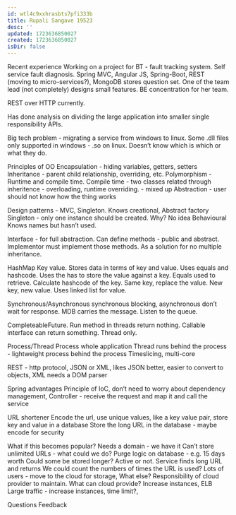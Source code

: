 ```yaml
---
id: wtl4c9xxhrasbts7pfi333b
title: Rupali Sangave 19523
desc: ''
updated: 1723636850027
created: 1723636850027
isDir: false
---
```

Recent experience
Working on a project for BT - fault tracking system. Self service fault diagnosis.
Spring MVC, Angular JS, Spring-Boot, REST (moving to micro-services?), MongoDB stores question set. One of the team lead (not completely) designs small features.
BE concentration for her team.

REST over HTTP currently.

Has done analysis on dividing the large application into smaller single responsibility APIs.

Big tech problem - migrating a service from windows to linux. Some .dll files only supported in windows - .so on linux.
Doesn’t know which is which or what they do.

Principles of OO
Encapsulation - hiding variables, getters, setters
Inheritance - parent child relationship, overriding, etc.
Polymorphism - Runtime and compile time. Compile time - two classes related through inheritence - overloading, runtime overriding. - mixed up
Abstraction - user should not know how the thing works

Design patterns - MVC, Singleton. Knows creational, Abstract factory
Singleton - only one instance should be created.
Why?  No idea
Behavioural
Knows names but hasn’t used.

Interface - for full abstraction. Can define methods - public and abstract. Implementor must implement those methods. As a solution for no multiple inheritance.

HashMap
Key value. Stores data in terms of key and value. Uses equals and hashcode. Uses the has to store the value against a key. Equals used to retrieve. Calculate hashcode of the key. Same key, replace the value. New key, new value. Uses linked list for value.

Synchronous/Asynchronous synchronous blocking, asynchronous don’t wait for response.
MDB carries the message. Listen to the queue.

CompleteableFuture. Run method in threads return nothing. Callable interface can return something. Thread only.

Process/Thread 
Process whole application
Thread runs behind the process - lightweight process behind the process
Timeslicing, multi-core

REST - http protocol, JSON or XML, likes JSON better, easier to convert to objects, XML needs a DOM parser

Spring advantages
Principle of IoC, don’t need to worry about dependency management, 
Controller - receive the request and map it and call the service

URL shortener
Encode the url, use unique values, like a key value pair, store key and value in a database
Store the long URL in the database - maybe encode for security

What if this becomes popular?
Needs a domain - we have it
Can’t store unlimited URLs - what could we do? Purge logic on database - e.g. 15 days worth
Could some be stored longer? Active or not.
Service finds long URL and returns
We could count the numbers of times the URL is used? 
Lots of users - move to the cloud for storage,
What else? Responsibility of cloud provider to maintain.
What can cloud provide? Increase instances, ELB
Large traffic - increase instances, time limit?, 

Questions
Feedback